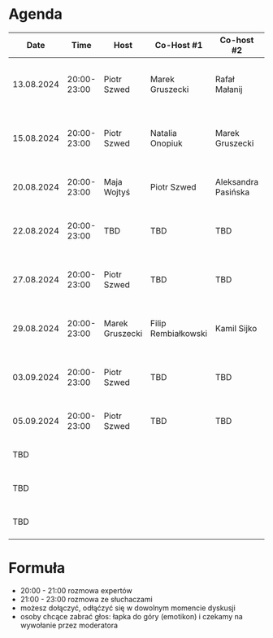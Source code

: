 # Agenda

| Date       | Time        | Host            | Co-Host #1          | Co-host #2          | Subject                                                                             |
|------------|-------------|-----------------|---------------------|---------------------|-------------------------------------------------------------------------------------|
| 13.08.2024 | 20:00-23:00 | Piotr Szwed     | Marek Gruszecki     | Rafał Małanij       | Wysokie zarobki w IT. Jak zarabiać 20k, 30k, 50k i 100k i więcej miesięcznie?       |
| 15.08.2024 | 20:00-23:00 | Piotr Szwed     | Natalia Onopiuk     | Marek Gruszecki     | Umowa o pracę? B2B? Spółka zoo? Kolektyw? Zalety, wady, co się najbardziej opłaca?  |
| 20.08.2024 | 20:00-23:00 | Maja Wojtyś     | Piotr Szwed         | Aleksandra Pasińska | Aspekty prawne wykorzystania AI w branżach twórczych.                               |
| 22.08.2024 | 20:00-23:00 | TBD             | TBD                 | TBD                 | Wypalenie zawodowe i "work-life balance". Zagrożenia.                               |
| 27.08.2024 | 20:00-23:00 | Piotr Szwed     | TBD                 | TBD                 | Kariera SRE, DevOps, Platform Engineering. Jak zacząć, jak się uczyć, jak rozwijać? |
| 29.08.2024 | 20:00-23:00 | Marek Gruszecki | Filip Rembiałkowski | Kamil Sijko         | Czy AI odbierze pracę inżynierom IT? Szanse i zagrożenia.                           |
| 03.09.2024 | 20:00-23:00 | Piotr Szwed     | TBD                 | TBD                 | Konsulting. Czym jest, z czym się wiąże, zarobki. Jak zostać Konsultantem?          |
| 05.09.2024 | 20:00-23:00 | Piotr Szwed     | TBD                 | TBD                 | Kolektyw IT? Zalety, wyzwania, praktyka.                                            |
| TBD        |             |                 |                     |                     | Jak budować karierę i markę osobistą.                                               |
| TBD        |             |                 |                     |                     | Nie rozpraszaj się. Jak dbać o produktywność?                                       |
| TBD        |             |                 |                     |                     | propozycje tematów i gości: pszwed@gmail.com                                        |

# Formuła

* 20:00 - 21:00 rozmowa expertów
* 21:00 - 23:00 rozmowa ze słuchaczami
* możesz dołączyć, odłąćzyć się w dowolnym momencie dyskusji
* osoby chcące zabrać głos: łapka do góry (emotikon) i czekamy na wywołanie przez moderatora
